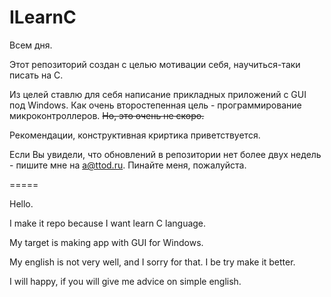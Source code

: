 # ILearnC
Всем дня.

Этот репозиторий создан с целью мотивации себя, научиться-таки писать на С.

Из целей ставлю для себя написание прикладных приложений с GUI под Windows. Как очень второстепенная цель - программирование микроконтроллеров. <s>Но, это очень не скоро.</s>

Рекомендации, конструктивная криртика приветствуется.

Если Вы увидели, что обновлений в репозитории нет более двух недель - пишите мне на a@ttod.ru. Пинайте меня, пожалуйста.

=====

Hello.

I make it repo because I want learn C language.

My target is making app with GUI for Windows.

My english is not very well, and I sorry for that. I be try make it better.

I will happy, if you will give me advice on simple english.
